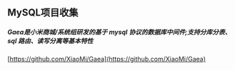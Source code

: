 ## MySQL项目收集  


#####  Gaea是小米商城/系统组研发的基于 mysql 协议的数据库中间件;支持分库分表、sql 路由、读写分离等基本特性  
[https://github.com/XiaoMi/Gaea](https://github.com/XiaoMi/Gaea)  


